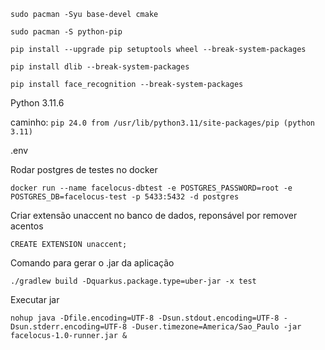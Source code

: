 ```shell
sudo pacman -Syu base-devel cmake
```

```shell
sudo pacman -S python-pip
```

```shell
pip install --upgrade pip setuptools wheel --break-system-packages
```

```shell
pip install dlib --break-system-packages
```

```shell
pip install face_recognition --break-system-packages
```

Python 3.11.6

caminho:
```pip 24.0 from /usr/lib/python3.11/site-packages/pip (python 3.11)```

.env

Rodar postgres de testes no docker

```shell
docker run --name facelocus-dbtest -e POSTGRES_PASSWORD=root -e POSTGRES_DB=facelocus-test -p 5433:5432 -d postgres
```

Criar extensão unaccent no banco de dados, reponsável por remover acentos

```postgresql
CREATE EXTENSION unaccent;
```

Comando para gerar o .jar da aplicação

```shell
./gradlew build -Dquarkus.package.type=uber-jar -x test
```

Executar jar

```shell
nohup java -Dfile.encoding=UTF-8 -Dsun.stdout.encoding=UTF-8 -Dsun.stderr.encoding=UTF-8 -Duser.timezone=America/Sao_Paulo -jar facelocus-1.0-runner.jar &
```